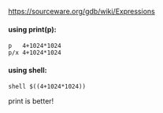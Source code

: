 https://sourceware.org/gdb/wiki/Expressions

#### using print(p): 
```
p   4+1024*1024
p/x 4+1024*1024
```

#### using shell:
```
shell $((4+1024*1024))
```
print is better!
